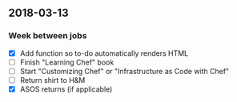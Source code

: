 ## 2018-03-13

### Week between jobs

 - [x] Add function so to-do automatically renders HTML
 - [ ] Finish "Learning Chef" book
 - [ ] Start "Customizing Chef" or "Infrastructure as Code with Chef"
 - [ ] Return shirt to H&M
 - [x] ASOS returns (if applicable)
